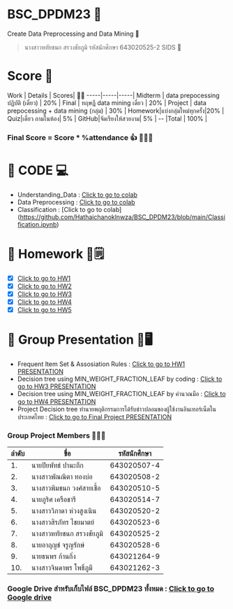 
# BSC_DPDM23 👋
 Create Data Preprocessing and Data Mining :pray:
> นางสาวหทัยชนก สรวงชัยภูมิ รหัสนักศึกษา 643020525-2 SIDS :wave:

# Score :100:
Work | Details | Scores| ✍🏻
-----|-----|-----|
Midterm | data prepocessing ปฏิบัติ (เดี่ยว) | 20% |
Final | ทฤษฎี data mining เดี่ยว | 20% |
Project | data prepocessing + data mining (กลุ่ม) | 30% |
Homework|แบ่งกลุ่มใหม่ทุกครั้ง|20% |
Quiz|เดี่ยว ถามในห้อง| 5% |
GitHub|จัดเรียงให้สวยงาม| 5% |
 -- |Total | 100% |

### **Final Score = Score * %attendance** :+1: 👩🏼‍🔧
# :round_pushpin: CODE :computer:
-  Understanding_Data : [Click to go to colab](https://github.com/Hathaichanoklnwza/BSC_DPDM23/blob/main/Understanding_Data.ipynb)
-  Data Preprocessing : [Click to go to colab](https://github.com/Hathaichanoklnwza/BSC_DPDM23/blob/main/Data_Preprocessin)
-  Classification : [Click to go to colab]
(https://github.com/Hathaichanoklnwza/BSC_DPDM23/blob/main/Classification.ipynb)
  
# :fist_right: Homework :fist_left:🗒
- [x]   [Click to go to HW1](https://github.com/Hathaichanoklnwza/BSC_DPDM23/blob/main/สำเนาของ_Frequent_Patterns_(Association_Rules).ipynb)
- [x]   [Click to go to HW2](https://github.com/Hathaichanoklnwza/BSC_DPDM23/blob/main/Hw2_643020525-2.pdf)
- [x]   [Click to go to HW3](https://github.com/Hathaichanoklnwza/BSC_DPDM23/blob/main/Classification.ipynb)  
- [x]   [Click to go to HW4](https://github.com/Hathaichanoklnwza/BSC_DPDM23/blob/main/Decision-tree-classifier-HW4.pdf)
- [x]   [Click to go to HW5](https://github.com/Hathaichanoklnwza/BSC_DPDM23/blob/main/Hw5_643020525-2_หทัยชนก.pdf)
# :star2: Group Presentation :star2:🖥
-  Frequent Item Set & Assosiation Rules : [Click to go to HW1 PRESENTATION](https://drive.google.com/file/d/1snYu3ZAtJNavDxonz1QuizDtNUdR8bNW/view)
-  Decision tree using MIN_WEIGHT_FRACTION_LEAF by coding : [Click to go to HW3 PRESENTATION](https://drive.google.com/file/d/1Z6ecOVweyQ7h7vs3iItATnF6xbZK4DdU/view)  
-  Decision tree using MIN_WEIGHT_FRACTION_LEAF by คำนวณมือ : [Click to go to HW4 PRESENTATION](https://drive.google.com/file/d/1RM0nY7qf4BpBlwCmvjAg2h7COLpfopRQ/view)
-  Project Decision tree ทำนายพฤติกรรมการได้รับข่าวปลอมของผู้ใช้งานอินเทอร์เน็ตในประเทศไทย : [Click to go to Final Project PRESENTATION](https://drive.google.com/file/d/1An-igHx7QIlI0tEu3hPIcAD7M_mlRNvK/view)
### Group Project Members 🧑🏻👩
ลำดับ | ขื่อ | รหัสนักศึกษา| 
-----|-----|-----| 
1.| นายปิยพัทธ์ ปานะถึก |  643020507-4  |  
2.| นางสาวพัณณิตา ทองบ่อ |  643020508-2  |
3.|นางสาวพิมชนก วงศ์สายเชื้อ | 643020510-5  |
4.| นายภูริศ เครือชารี |643020514-7  |
5.|นางสาววิภาดา ห่วงสูงเนิน |  643020520-2 | 
6.|นางสาวสิรภัทร ไชยมาตย์ | 643020523-6  |
7.|นางสาวหทัยชนก สรวงชัยภูมิ | 643020525-2 | 
8.|นายอาฤญช์ จรูญรักษ์  |643020528-6  |
9.|นายธนพร ก้านกิ่ง  |643021264-9  |
10.| นางสาวจินดาพร โพธิ์ภูมี | 643021262-3  |

### Google Drive สำหรับเก็บไฟล์ BSC_DPDM23 ทั้งหมด : [Click to go to Google drive](https://drive.google.com/drive/folders/1mEFOPZHL3Z62bVmo62l5SgYixeiDgl7E?usp=share_link) 
